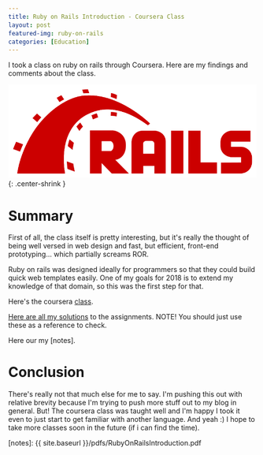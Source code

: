 ```yaml
---
title: Ruby on Rails Introduction - Coursera Class
layout: post
featured-img: ruby-on-rails
categories: [Education]
---
```


I took a class on ruby on rails through Coursera. Here are my findings and comments about the class. 

![ruby](/images/ror-intro/Ruby_On_Rails_Logo.svg){: .center-shrink }

Summary
=======
First of all, the class itself is pretty interesting, but it's really the thought of being well versed in web design and fast, but efficient, front-end prototyping... which partially screams ROR. 

Ruby on rails was designed ideally for programmers so that they could build quick web templates easily. One of my goals for 2018 is to extend my knowledge of that domain, so this was the first step for that. 

Here's the coursera [class]. 

[Here are all my solutions][code] to the assignments. NOTE! You should just use these as a reference to check. 

Here our my [notes]. 

Conclusion
==========
There's really not that much else for me to say. I'm pushing this out with relative brevity because I'm trying to push more stuff out to my blog in general. But! The coursera class was taught well and I'm happy I took it even to just start to get familiar with another language. And yeah :) I hope to take more classes soon in the future (if i can find the time).

[comment]: <> (Bibliography)
[class]: https://www.coursera.org/learn/ruby-on-rails-intro/home
[code]: https://github.com/johnlarkin1/ror-intro
[notes]: {{ site.baseurl }}/pdfs/RubyOnRailsIntroduction.pdf
